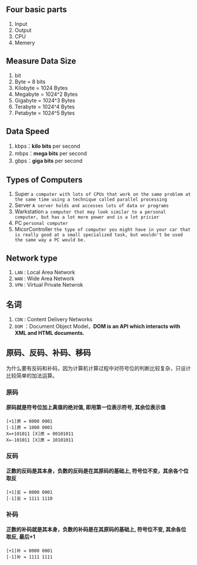 ## Four basic parts

1. Input
2. Output
3. CPU
4. Memery

## Measure Data Size

1. bit
2. Byte = 8 bits
3. Kilobyte = 1024 Bytes
4. Megabyte = 1024^2 Bytes
5. Gigabyte = 1024^3 Bytes
6. Terabyte = 1024^4 Bytes
7. Petabyte = 1024^5 Bytes

## Data Speed

1. kbps：**kilo bits** per second
2. mbps：**mega bits** per second
3. gbps：**giga bits** per second

## Types of Computers

1. Super `a computer with lots of CPUs that work on the same problem at the same time using a technique called parallel processing`
2. Server `A server holds and accesses lots of data or programs`
3. Warkstation `a computer that may look similar to a personal computer, but has a lot more power and is a lot pricier`
4. PC `personal computer`
5. MicorController `the type of computer you might have in your car that is really good at a small specialized task, but wouldn't be used the same way a PC would be.`

## Network type

1. `LAN` : Local Area Network
2. `WAN` : Wide Area Network
3. `VPN` : Virtual Private Netwrok

## 名词

1. `CDN` : Content Delivery Networks
2. `DOM` ：Document Object Model，**DOM is an API which interacts with XML and HTML documents.**

## 原码、反码、补码、移码

为什么要有反码和补码，因为计算机计算过程中对符号位的判断比较复杂，只设计比较简单的加法运算。

### 原码

#### 原码就是符号位加上真值的绝对值, 即用第一位表示符号, 其余位表示值

```
[+1]原 = 0000 0001 
[-1]原 = 1000 0001
X=+101011 [X]原 = 00101011
X=-101011 [X]原 = 10101011
```

### 反码

#### 正数的反码是其本身，负数的反码是在其原码的基础上, 符号位不变，其余各个位取反

```
[+1]反 = 0000 0001 
[-1]反 = 1111 1110
```

### 补码

#### 正数的补码就是其本身，负数的补码是在其原码的基础上, 符号位不变, 其余各位取反, 最后+1

```
[+1]补 = 0000 0001
[-1]补 = 1111 1111
```